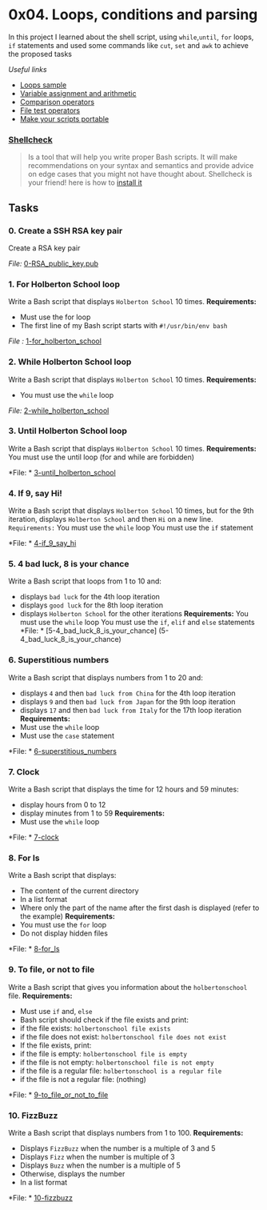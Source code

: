 # 0x04. Loops, conditions and parsing
In this project I learned about the shell script, using `while`,`until`, `for` loops, `if` statements and used some commands like `cut`, `set` and `awk` to achieve the proposed tasks

*Useful links*
- [Loops sample](https://intranet.hbtn.io/rltoken/XnVjFM8a1W4RfRu4TCPY-g)
- [Variable assignment and arithmetic](https://intranet.hbtn.io/rltoken/IM0Gv6VPzwAmqzlJxETZkw)
- [Comparison operators](https://intranet.hbtn.io/rltoken/K3E6xI9-goDM-93vsjCpPA)
- [File test operators](https://intranet.hbtn.io/rltoken/0OZLLDT28KrRZdid-l6hwg)
- [Make your scripts portable](https://intranet.hbtn.io/rltoken/Dyrnap2UC-LrzrmCOJRx8A)

### [Shellcheck](https://intranet.hbtn.io/rltoken/E7Pr2zeM3cdY5-C0HKwtbw)
> Is a tool that will help you write proper Bash scripts. It will make recommendations on your syntax and semantics and provide advice on edge cases that you might not have thought about. Shellcheck is your friend! here is how to [install it](https://intranet.hbtn.io/rltoken/SOX0HZTMgzHbcxrvU1X4hw)

## Tasks
### 0. Create a SSH RSA key pair
Create a RSA key pair

*File:* [0-RSA_public_key.pub](0-RSA_public_key.pub)


### 1. For Holberton School loop
Write a Bash script that displays `Holberton School` 10 times.
**Requirements:**
- Must use the for loop
- The first line of my Bash script starts with `#!/usr/bin/env bash`

*File :* [1-for_holberton_school](1-for_holberton_school)


### 2. While Holberton School loop
Write a Bash script that displays `Holberton School` 10 times.
**Requirements:**
- You must use the `while` loop

*File:* [2-while_holberton_school](2-while_holberton_school)


### 3. Until Holberton School loop
Write a Bash script that displays `Holberton School` 10 times.
**Requirements:**
You must use the until loop (for and while are forbidden)

*File: * [3-until_holberton_school](3-until_holberton_school)


### 4. If 9, say Hi!
Write a Bash script that displays `Holberton School` 10 times, but for the 9th iteration, displays `Holberton School` and then `Hi` on a new line.
`Requirements:`
You must use the `while` loop
You must use the `if` statement

*File: * [4-if_9_say_hi](4-if_9_say_hi)


### 5. 4 bad luck, 8 is your chance
Write a Bash script that loops from 1 to 10 and:
- displays `bad luck` for the 4th loop iteration
- displays `good luck` for the 8th loop iteration
- displays `Holberton School` for the other iterations
**Requirements:**
You must use the `while` loop
You must use the `if`, `elif` and `else` statements
*File: * [5-4_bad_luck_8_is_your_chance]
(5-4_bad_luck_8_is_your_chance)


### 6. Superstitious numbers
Write a Bash script that displays numbers from 1 to 20 and:
- displays `4` and then `bad luck from China` for the 4th loop iteration
- displays `9` and then `bad luck from Japan` for the 9th loop iteration
- displays `17` and then `bad luck from Italy` for the 17th loop iteration
**Requirements:**
- Must use the `while` loop
- Must use the `case` statement

*File: * [6-superstitious_numbers](6-superstitious_numbers)


### 7. Clock
Write a Bash script that displays the time for 12 hours and 59 minutes:
- display hours from 0 to 12
- display minutes from 1 to 59
**Requirements:**
- Must use the `while` loop

*File: * [7-clock](7-clock)


### 8. For ls
Write a Bash script that displays:
- The content of the current directory
- In a list format
- Where only the part of the name after the first dash is displayed (refer to the example)
**Requirements:**
- You must use the `for` loop
- Do not display hidden files

*File: * [8-for_ls](8-for_ls)


### 9. To file, or not to file
Write a Bash script that gives you information about the `holbertonschool` file.
**Requirements:**
- Must use `if` and, `else`
- Bash script should check if the file exists and print:
 - if the file exists: `holbertonschool file exists`
 - if the file does not exist: `holbertonschool file does not exist`
- If the file exists, print:
 - if the file is empty: `holbertonschool file is empty`
 - if the file is not empty: `holbertonschool file is not empty`
 - if the file is a regular file: `holbertonschool is a regular file`
 - if the file is not a regular file: (nothing)

*File: * [9-to_file_or_not_to_file](9-to_file_or_not_to_file)


### 10. FizzBuzz
Write a Bash script that displays numbers from 1 to 100.
**Requirements:**
- Displays `FizzBuzz` when the number is a multiple of 3 and 5
- Displays `Fizz` when the number is multiple of 3
- Displays `Buzz` when the number is a multiple of 5
- Otherwise, displays the number
- In a list format

*File: * [10-fizzbuzz](10-fizzbuzz)

